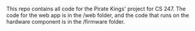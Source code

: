 This repo contains all code for the Pirate Kings' project for CS 247. The code for the web app is in the /web folder, and the code that runs on the hardware component is in the /firmware folder.